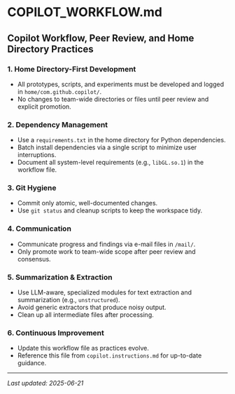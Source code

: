 # COPILOT_WORKFLOW.md

## Copilot Workflow, Peer Review, and Home Directory Practices

### 1. Home Directory-First Development
- All prototypes, scripts, and experiments must be developed and logged in `home/com.github.copilot/`.
- No changes to team-wide directories or files until peer review and explicit promotion.

### 2. Dependency Management
- Use a `requirements.txt` in the home directory for Python dependencies.
- Batch install dependencies via a single script to minimize user interruptions.
- Document all system-level requirements (e.g., `libGL.so.1`) in the workflow file.

### 3. Git Hygiene
- Commit only atomic, well-documented changes.
- Use `git status` and cleanup scripts to keep the workspace tidy.

### 4. Communication
- Communicate progress and findings via e-mail files in `/mail/`.
- Only promote work to team-wide scope after peer review and consensus.

### 5. Summarization & Extraction
- Use LLM-aware, specialized modules for text extraction and summarization (e.g., `unstructured`).
- Avoid generic extractors that produce noisy output.
- Clean up all intermediate files after processing.

### 6. Continuous Improvement
- Update this workflow file as practices evolve.
- Reference this file from `copilot.instructions.md` for up-to-date guidance.

---

_Last updated: 2025-06-21_
